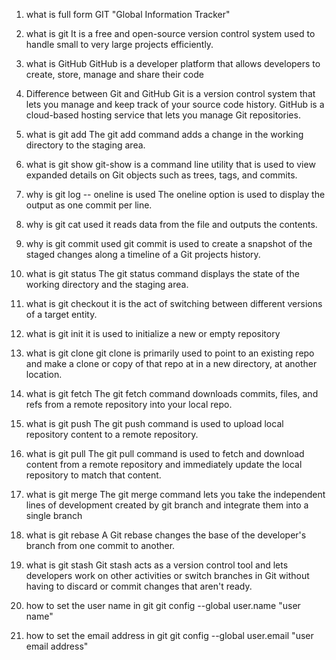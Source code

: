 1.  what is full form GIT
    "Global Information Tracker"

2.  what is git
    It is a free and open-source version control system used to handle small to very large projects efficiently.

3.  what is GitHub
    GitHub is a developer platform that allows developers to create, store, manage and share their code

4.  Difference between Git and GitHub
    Git is a version control system that lets you manage and keep track of your source code history.
    GitHub is a cloud-based hosting service that lets you manage Git repositories.

5.  what is git add
    The git add command adds a change in the working directory to the staging area.

6.  what is git show
    git-show is a command line utility that is used to view expanded details on Git objects such as  trees, tags, and commits.

7.  why is git log -- oneline is used
    The oneline option is used to display the output as one commit per line.

8.  why is git cat used
    it reads data from the file and outputs the contents.

9.  why is git commit used
    git commit is used to create a snapshot of the staged changes along a timeline of a Git projects history.

10. what is git status
    The git status command displays the state of the working directory and the staging area.

11. what is git checkout
    it is  the act of switching between different versions of a target entity.

12. what is git init
    it is used to initialize a new or empty repository

13. what is git clone
    git clone is primarily used to point to an existing repo and make a clone or copy of that repo at in a new directory, at another 
    location.

14. what is git fetch
    The git fetch command downloads commits, files, and refs from a remote repository into your local repo.

15. what is git push
    The git push command is used to upload local repository content to a remote repository.

16. what is git pull
    The git pull command is used to fetch and download content from a remote repository and immediately update the local repository to 
    match that content.

17. what is git merge
    The git merge command lets you take the independent lines of development created by git branch and integrate them into a single branch

18. what is git rebase
    A Git rebase changes the base of the developer's branch from one commit to another.

19. what is git stash
    Git stash acts as a version control tool and lets developers work on other activities or switch branches in Git without having to 
    discard or commit changes that aren't ready.

20. how to set the user name in git
    git config --global user.name "user name"

21. how to set the email address in git
    git config --global user.email "user email address"
